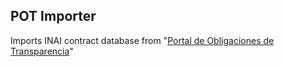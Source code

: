 ## POT Importer

Imports INAI contract database from "[Portal de Obligaciones de Transparencia](http://portaltransparencia.gob.mx/pot/fichaOpenData.do?method=fichaOpenData&fraccion=unidad)" 
